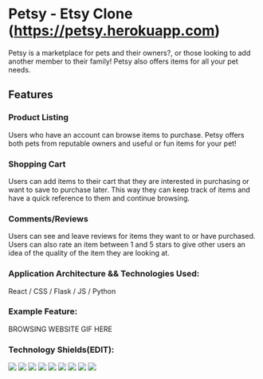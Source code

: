 # Petsy - Etsy Clone (https://petsy.herokuapp.com)
Petsy is a marketplace for pets and their owners?, or those looking to add another member to their family! Petsy also offers items for all your pet needs.

## Features

### Product Listing
Users who have an account can browse items to purchase. Petsy offers both pets from reputable owners and useful or fun items for your pet!


### Shopping Cart
Users can add items to their cart that they are interested in purchasing or want to save to purchase later. This way they can keep track of items and have a quick reference to them and continue browsing.


### Comments/Reviews
Users can see and leave reviews for items they want to or have purchased. Users can also rate an item between 1 and 5 stars to give other users an idea of the quality of the item they are looking at.

### Application Architecture && Technologies Used:
React / CSS / Flask / JS / Python

### Example Feature:

BROWSING WEBSITE GIF HERE

### Technology Shields(EDIT):
![](https://img.shields.io/badge/Tools-npm-informational?style=flat&logo=NPM&logoColor=white&color=ff8300) ![](https://img.shields.io/badge/Tools-Nodemon-informational?style=flat&logo=Nodemon&logoColor=white&color=ff8300) ![](https://img.shields.io/badge/Tools-Node.js-informational?style=flat&logo=Node.js&logoColor=white&color=ff8300) ![](https://img.shields.io/badge/Tools-Git-informational?style=flat&logo=Git&logoColor=white&color=ff8300) ![](https://img.shields.io/badge/Tools-Postman-informational?style=flat&logo=Postman&logoColor=white&color=ff8300) ![](https://img.shields.io/badge/Tools-PostgreSQL-informational?style=flat&logo=PostgreSQL&logoColor=white&color=ff8300) ![](https://img.shields.io/badge/Code-JavaScript-informational?style=flat&logo=JavaScript&logoColor=white&color=ff0000) ![](https://img.shields.io/badge/Code-HTML-informational?style=flat&logo=HTML5&logoColor=white&color=ff0000) ![](https://img.shields.io/badge/Code-CSS-informational?style=flat&logo=CSS3&logoColor=white&color=ff0000)

